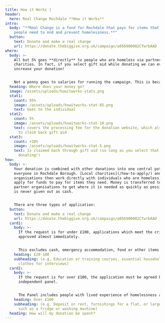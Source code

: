 ```yaml
---
title: How it Works |
header:
  hero: Real Change Rochdale **How it Works**
intro:
  body: "**Real Change is a fund for Rochdale that pays for items that local
    people need to end and prevent homelessness.**"
  button:
    text: Donate and make a real change
    url: https://donate.thebiggive.org.uk/campaign/a056900002CTwrbAAD
where:
  body: >-
    All but 5% goes **directly** to people who are homeless via partner
    charities. In fact, if you select gift aid while donating we can even
    increase your donation! 


    Not a penny goes to salaries for running the campaign. This is because Real Change partners have committed the time and energy of their staff to help run the campaign for free.
  heading: Where does your money go?
  image: /assets/uploads/howitworks-stats.png
  stat1:
    count: 95%
    image: /assets/uploads/howitworks-stat-85.png
    text: Goes to the individual
  stat2:
    count: 5%
    image: /assets/uploads/howitworks-stat-10.png
    text: covers the processing fee for the donation website, which also allows us
      to claim back gift aid
  stat3:
    count: +20%
    image: /assets/uploads/howitworks-stat-5.png
    text: Is claimed back through gift aid (so long as you select that option when
      donating!)
how:
  body: >-
    Your donation is combined with other donations into one central pot for
    everyone in Rochdale Borough. [Local charities](/how-to-apply/) and
    organisations then work directly with individuals who are homeless, and
    apply for funds to pay for items they need. Money is transferred to the
    partner organisations to get where it is needed as quickly as possible, but
    is never given out as cash. 


    There are three types of application:
  button:
    text: Donate and make a real change
    url: https://donate.thebiggive.org.uk/campaign/a056900002CTwrbAAD
  card1:
    body: >-
      If the request is for under £100, applications which meet the criteria are
      approved almost immediately.


      This excludes cash, emergency accommodation, food or other items which are available for free elsewhere.
    heading: £20-100
    subheading: (e.g. Education or training courses, essential household items,
      clothes for interviews)
  card2:
    body: >-
      If the request is for over £100, the application must be agreed by an
      independent panel.


      The Panel includes people with lived experience of homelessness alongside representatives of support groups and accomodation providers.
    heading: Over £100
    subheading: (e.g. Deposit or rent, furnishings for a flat, or larger white goods
      such as a fridge or washing machine)
  heading: How will my donation be spent?
---
```

